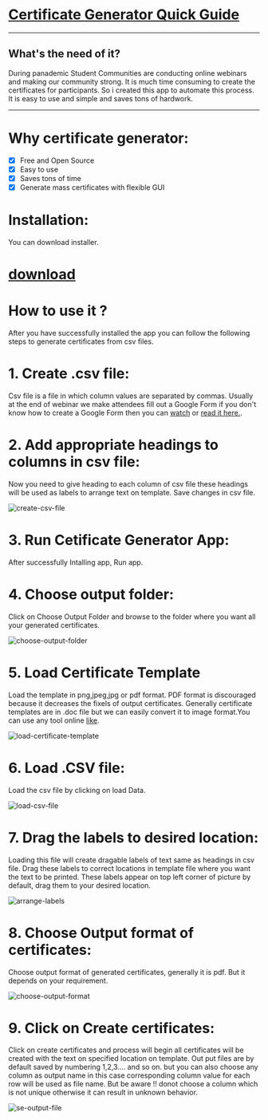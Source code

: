 # [Certificate Generator Quick Guide](https://programminglover12.github.io/certificate-generator/)
***

## What's the need of it?
During panademic Student Communities are conducting online webinars and making our community strong. It is much time consuming 
to create the certificates for participants. So i created this app to automate this process. It is easy to use and simple and 
saves tons of hardwork.

---

# Why certificate generator:
- [x] Free and Open Source
- [x] Easy to use
- [x] Saves tons of time
- [x] Generate mass certificates with flexible GUI 

# Installation:

You can download installer.
# [download](https://github.com/certificate-generator/certificates-generator-releases/raw/main/Certificate%20Generator.exe)

# How to use it ?

After you have successfully installed the app you can follow the following steps to generate certificates from csv files.

# 1. Create .csv file:

Csv file is a file in which column values are separated by commas. Usually at the end of webinar we make attendees fill out a Google Form if you don't know how to create a Google Form then you can [watch](https://www.youtube.com/watch?v=fhA1A5T-Zc8) or [read it here.](https://support.google.com/docs/answer/6281888?co=GENIE.Platform%3DDesktop&hl=en).

# 2. Add appropriate headings to columns in csv file:
Now you need to give heading to each column of csv file these headings will be used as labels to arrange text on template. Save changes in csv file.

![create-csv-file](https://user-images.githubusercontent.com/53839118/117309125-95b89d00-ae9b-11eb-8833-103b2f5ae966.gif)

# 3. Run Cetificate Generator App:

After successfully Intalling app, Run app.

# 4. Choose output folder:

Click on Choose Output Folder and browse to the folder where you want all your generated certificates.



![choose-output-folder](https://user-images.githubusercontent.com/53839118/117347135-2013f780-aec2-11eb-8b5a-ce6446573ebb.gif)



# 5. Load Certificate Template

Load the template in png,jpeg,jpg or pdf format. PDF format is discouraged because it decreases the fixels of output certificates.
Generally certificate templates are in .doc file but we can easily convert it to image format.You can use any tool online [like](https://www.zamzar.com/convert/doc-to-jpg/).




![load-certificate-template](https://user-images.githubusercontent.com/53839118/117346673-7f253c80-aec1-11eb-9d89-57b681d1e168.gif)



# 6. Load .CSV file:

Load the csv file by clicking on load Data. 


![load-csv-file](https://user-images.githubusercontent.com/53839118/117348203-5ef67d00-aec3-11eb-998a-3ec24c3bfbe4.gif)


# 7. Drag the labels to desired location:

Loading this file will create dragable labels of text same as headings in csv file.
Drag these labels to correct locations in template file where you want the text to be printed. These labels appear on top left 
corner of picture by default, drag them to your desired location.


![arrange-labels](https://user-images.githubusercontent.com/53839118/117348679-ec39d180-aec3-11eb-977f-aeb41c81bce7.gif)



# 8. Choose Output format of certificates:

Choose output format of generated certificates, generally it is pdf. But it depends on your requirement.


![choose-output-format](https://user-images.githubusercontent.com/53839118/117346966-e3480080-aec1-11eb-8c7f-9ace0d5315eb.gif)



# 9. Click on Create certificates:

Click on create certificates and process will begin all certificates will be created with the text on specified location on template. 
Out put files are by default saved by numbering 1,2,3.... and so on. but you can also choose any column as output name in this case corresponding
column value for each row will be used as file name. But be aware !! donot choose a column which is not unique otherwise it can result in unknown behavior. 


![se-output-file](https://user-images.githubusercontent.com/53839118/117348921-4175e300-aec4-11eb-92cd-ee731c674c8f.gif)
